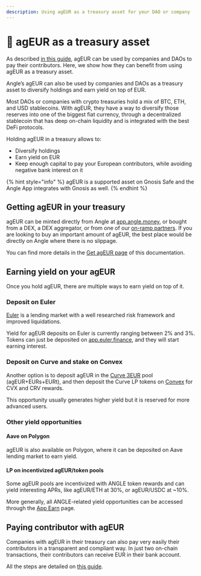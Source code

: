 ```yaml
---
description: Using agEUR as a treasury asset for your DAO or company
---
```


# 🏦 agEUR as a treasury asset

As described [in this guide](ageur-power-usecase.md), agEUR can be used by companies and DAOs to pay their contributors. Here, we show how they can benefit from using agEUR as a treasury asset.

Angle’s agEUR can also be used by companies and DAOs as a treasury asset to diversify holdings and earn yield on top of EUR.

Most DAOs or companies with crypto treasuries hold a mix of BTC, ETH, and USD stablecoins. With agEUR, they have a way to diversify those reserves into one of the biggest fiat currency, through a decentralized stablecoin that has deep on-chain liquidity and is integrated with the best DeFi protocols.

Holding agEUR in a treasury allows to:

- Diversify holdings
- Earn yield on EUR
- Keep enough capital to pay your European contributors, while avoiding negative bank interest on it

{% hint style="info" %}
agEUR is a supported asset on Gnosis Safe and the Angle App integrates with Gnosis as well.
{% endhint %}

## Getting agEUR in your treasury

agEUR can be minted directly from Angle at [app.angle.money](https://app.angle/money/), or bought from a DEX, a DEX aggregator, or from one of our [on-ramp partners](getAgEUR.md#buying-ageur-with-credit-card-or-bank-transfer). If you are looking to buy an important amount of agEUR, the best place would be directly on Angle where there is no slippage.

You can find more details in the [Get agEUR page](getAgEUR.md) of this documentation.

## Earning yield on your agEUR

Once you hold agEUR, there are multiple ways to earn yield on top of it.

### Deposit on Euler

[Euler](https://www.euler.finance) is a lending market with a well researched risk framework and improved liquidations.

Yield for agEUR deposits on Euler is currently ranging between 2% and 3%. Tokens can just be deposited on [app.euler.finance](https://app.euler.finance), and they will start earning interest.

### Deposit on Curve and stake on Convex

Another option is to deposit agEUR in the [Curve 3EUR](https://curve.fi/factory/66/deposit) pool (agEUR+EURs+EURt), and then deposit the Curve LP tokens on [Convex](https://www.convexfinance.com/stake) for CVX and CRV rewards.

This opportunity usually generates higher yield but it is reserved for more advanced users.

### Other yield opportunities

#### Aave on Polygon

agEUR is also available on Polygon, where it can be deposited on Aave lending market to earn yield.

#### LP on incentivized agEUR/token pools

Some agEUR pools are incentivized with ANGLE token rewards and can yield interesting APRs, like agEUR/ETH at 30%, or agEUR/USDC at \~10%.

More generally, all ANGLE-related yield opportunities can be accessed through the [App Earn](https://app.angle.money/#/earn) page.

## Paying contributor with agEUR

Companies with agEUR in their treasury can also pay very easily their contributors in a transparent and compliant way. In just two on-chain transactions, their contributors can receive EUR in their bank account.

All the steps are detailed on [this guide](ageur-power-usecase.md).
